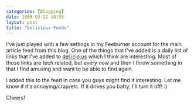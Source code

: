 ```yaml
---
categories: [Blogging]
date: 2008-03-22 10:55
layout: post
title: "Delicious Feeds"
---
```

I've just played with a few settings in my Feeburner account for the main article feed from this blog. One of the things that I've added is a daily list of links that I've added to <a href="http://del.icio.us/" title="del.icio.us">del.icio.us</a> which I think are interesting. Most of those links are tech related, but every now and then I throw something in that I find amusing and want to be able to find again.

I added this to the feed in case you guys might find it interesting. Let me know if it's annoying/crap/etc. If it drives you batty, I'll turn it off! :)

Cheers!
